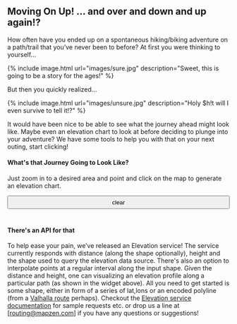 ## Moving On Up! ... and over and down and up again!?

How often have you ended up on a spontaneous hiking/biking adventure on a path/trail that you’ve never been to before? At first you were thinking to yourself...

{% include image.html url="images/sure.jpg" description="Sweet, this is going to be a story for the ages!" %}

But then you quickly realized...

{% include image.html url="images/unsure.jpg" description="Holy $h!t will I even survive to tell it!?" %}

It would have been nice to be able to see what the journey ahead might look like. Maybe even an elevation chart to look at before deciding to plunge into your adventure? We have some tools to help you with that on your next outing, start clicking!

#### What's that Journey Going to Look Like?

Just zoom in to a desired area and point and click on the map to generate an elevation chart.

<div>
<link rel="stylesheet" href="http://maxcdn.bootstrapcdn.com/bootstrap/3.2.0/css/bootstrap.min.css">
<link rel="stylesheet" href="http://cdn.leafletjs.com/leaflet-0.7.3/leaflet.css" />
<link rel="stylesheet" href="../../routing/css/valhalla.css" />
<script src="../../routing/conf/env.conf"></script>
<script type="text/javascript" src="https://code.jquery.com/jquery-1.11.3.min.js"></script>
<script src="http://ajax.googleapis.com/ajax/libs/angularjs/1.3.15/angular.min.js"></script>
<script type = "text/javascript" src="../../routing/js/elevation/flot/jquery.flot.min.js"></script>
<script type = "text/javascript" src="../../routing/js/elevation/flot/jquery.flot.symbol.min.js"></script>
<script type="text/javascript" src="../../routing/js/elevation/flot/jquery.flot.js"></script>
<script type="text/javascript" src="../../routing/js/elevation/flot/jquery.colorhelpers.js"></script>
<script type="text/javascript" src="../../routing/js/elevation/flot/jquery.flot.canvas.js"></script>
<script type="text/javascript" src="../../routing/js/elevation/flot/jquery.flot.stack.js"></script>

<style>
body{
width: 100%;
height: 100%;
overflow: hidden;
}
#mapwrapper{
padding:0;
}
.transparent_btn{
width:100%;
height:30px;
margin-bottom:20px;
}
.transparent_btn:hover{
background-color:#ccc;
}
</style>

<div class="container-fluid" data-ng-controller="RouteController">
<div id="graph" style= "display:none; height:225 	px; width: 50%; float:center;"></div>
<button id="clearbtn" class = "transparent_btn" type="button">clear</button>
<div id="map"></div>
</div>

<script src="http://cdn.leafletjs.com/leaflet-0.7.3/leaflet.js"></script>
<script type="text/javascript" src="../../routing/js/leaflet-hash.js"></script>
<script src="js/elevation-blog-demo.js"></script>
<script src="js/L.Elevation.Blog.js"></script>

<script type="text/javascript">
window.addEventListener("hashchange",function(){parent.postMessage(window.location.hash, "*")});
</script>
</div>

#### There's an API for that

To help ease your pain, we’ve released an Elevation service! The service currently responds with distance (along the shape optionally), height and the shape used to query the elevation data source. There's also an option to interpolate points at a regular interval along the input shape. Given the distance and height, one can visualizing an elevation profile along a particular path (as shown in the widget above). All you need to get started is some shape, either in form of a series of lat,lons or an encoded polyline (from a [Valhalla route]() perhaps). Checkout the [Elevation service documentation](https://github.com/valhalla/valhalla-docs.git) for sample requests etc. or drop us a line at [routing@mapzen.com] if you have any questions or suggestions!